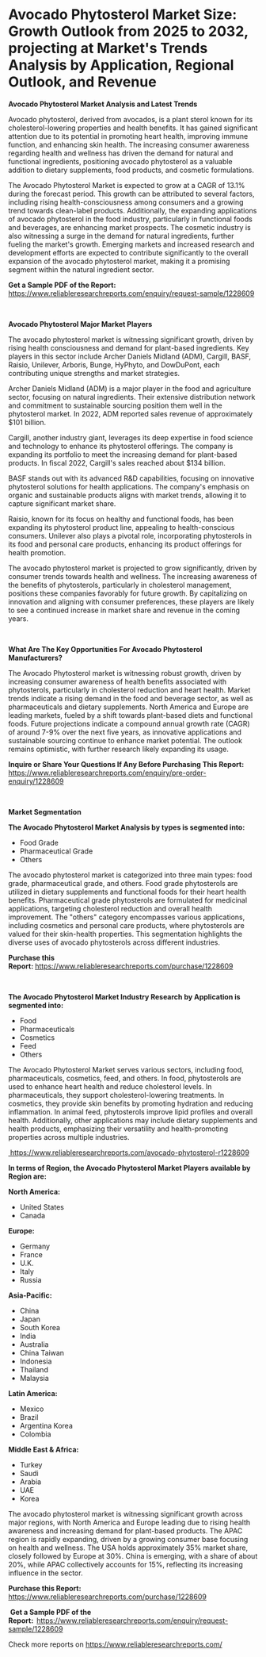 <p><h1>Avocado Phytosterol Market Size: Growth Outlook from 2025 to 2032, projecting at Market's Trends Analysis by Application, Regional Outlook, and Revenue</h1></p><p><strong>Avocado Phytosterol Market Analysis and Latest Trends</strong></p>
<p><p>Avocado phytosterol, derived from avocados, is a plant sterol known for its cholesterol-lowering properties and health benefits. It has gained significant attention due to its potential in promoting heart health, improving immune function, and enhancing skin health. The increasing consumer awareness regarding health and wellness has driven the demand for natural and functional ingredients, positioning avocado phytosterol as a valuable addition to dietary supplements, food products, and cosmetic formulations.</p><p>The Avocado Phytosterol Market is expected to grow at a CAGR of 13.1% during the forecast period. This growth can be attributed to several factors, including rising health-consciousness among consumers and a growing trend towards clean-label products. Additionally, the expanding applications of avocado phytosterol in the food industry, particularly in functional foods and beverages, are enhancing market prospects. The cosmetic industry is also witnessing a surge in the demand for natural ingredients, further fueling the market's growth. Emerging markets and increased research and development efforts are expected to contribute significantly to the overall expansion of the avocado phytosterol market, making it a promising segment within the natural ingredient sector.</p></p>
<p><strong>Get a Sample PDF of the Report:&nbsp;</strong> <a href="https://www.reliableresearchreports.com/enquiry/request-sample/1228609?utm_campaign=2252&utm_medium=2&utm_source=Github&utm_content=ia&utm_term=02022025&utm_id=avocado-phytosterol">https://www.reliableresearchreports.com/enquiry/request-sample/1228609</a></p>
<p>&nbsp;</p>
<p><strong>Avocado Phytosterol Major Market Players</strong></p>
<p><p>The avocado phytosterol market is witnessing significant growth, driven by rising health consciousness and demand for plant-based ingredients. Key players in this sector include Archer Daniels Midland (ADM), Cargill, BASF, Raisio, Unilever, Arboris, Bunge, HyPhyto, and DowDuPont, each contributing unique strengths and market strategies.</p><p>Archer Daniels Midland (ADM) is a major player in the food and agriculture sector, focusing on natural ingredients. Their extensive distribution network and commitment to sustainable sourcing position them well in the phytosterol market. In 2022, ADM reported sales revenue of approximately $101 billion.</p><p>Cargill, another industry giant, leverages its deep expertise in food science and technology to enhance its phytosterol offerings. The company is expanding its portfolio to meet the increasing demand for plant-based products. In fiscal 2022, Cargill's sales reached about $134 billion.</p><p>BASF stands out with its advanced R&D capabilities, focusing on innovative phytosterol solutions for health applications. The company's emphasis on organic and sustainable products aligns with market trends, allowing it to capture significant market share.</p><p>Raisio, known for its focus on healthy and functional foods, has been expanding its phytosterol product line, appealing to health-conscious consumers. Unilever also plays a pivotal role, incorporating phytosterols in its food and personal care products, enhancing its product offerings for health promotion.</p><p>The avocado phytosterol market is projected to grow significantly, driven by consumer trends towards health and wellness. The increasing awareness of the benefits of phytosterols, particularly in cholesterol management, positions these companies favorably for future growth. By capitalizing on innovation and aligning with consumer preferences, these players are likely to see a continued increase in market share and revenue in the coming years.</p></p>
<p>&nbsp;</p>
<p><strong>What Are The Key Opportunities For Avocado Phytosterol Manufacturers?</strong></p>
<p><p>The Avocado Phytosterol market is witnessing robust growth, driven by increasing consumer awareness of health benefits associated with phytosterols, particularly in cholesterol reduction and heart health. Market trends indicate a rising demand in the food and beverage sector, as well as pharmaceuticals and dietary supplements. North America and Europe are leading markets, fueled by a shift towards plant-based diets and functional foods. Future projections indicate a compound annual growth rate (CAGR) of around 7-9% over the next five years, as innovative applications and sustainable sourcing continue to enhance market potential. The outlook remains optimistic, with further research likely expanding its usage.</p></p>
<p><strong>Inquire or Share Your Questions If Any Before Purchasing This Report:</strong> <a href="https://www.reliableresearchreports.com/enquiry/pre-order-enquiry/1228609?utm_campaign=2252&utm_medium=2&utm_source=Github&utm_content=ia&utm_term=02022025&utm_id=avocado-phytosterol">https://www.reliableresearchreports.com/enquiry/pre-order-enquiry/1228609</a></p>
<p>&nbsp;</p>
<p><strong>Market Segmentation</strong></p>
<p><strong>The Avocado Phytosterol Market Analysis by types is segmented into:</strong></p>
<p><ul><li>Food Grade</li><li>Pharmaceutical Grade</li><li>Others</li></ul></p>
<p><p>The avocado phytosterol market is categorized into three main types: food grade, pharmaceutical grade, and others. Food grade phytosterols are utilized in dietary supplements and functional foods for their heart health benefits. Pharmaceutical grade phytosterols are formulated for medicinal applications, targeting cholesterol reduction and overall health improvement. The "others" category encompasses various applications, including cosmetics and personal care products, where phytosterols are valued for their skin-health properties. This segmentation highlights the diverse uses of avocado phytosterols across different industries.</p></p>
<p><strong>Purchase this Report:&nbsp;</strong><a href="https://www.reliableresearchreports.com/purchase/1228609?utm_campaign=2252&utm_medium=2&utm_source=Github&utm_content=ia&utm_term=02022025&utm_id=avocado-phytosterol">https://www.reliableresearchreports.com/purchase/1228609</a></p>
<p>&nbsp;</p>
<p><strong>The Avocado Phytosterol Market Industry Research by Application is segmented into:</strong></p>
<p><ul><li>Food</li><li>Pharmaceuticals</li><li>Cosmetics</li><li>Feed</li><li>Others</li></ul></p>
<p><p>The Avocado Phytosterol Market serves various sectors, including food, pharmaceuticals, cosmetics, feed, and others. In food, phytosterols are used to enhance heart health and reduce cholesterol levels. In pharmaceuticals, they support cholesterol-lowering treatments. In cosmetics, they provide skin benefits by promoting hydration and reducing inflammation. In animal feed, phytosterols improve lipid profiles and overall health. Additionally, other applications may include dietary supplements and health products, emphasizing their versatility and health-promoting properties across multiple industries.</p></p>
<p><a href="https://www.reliableresearchreports.com/avocado-phytosterol-r1228609?utm_campaign=2252&utm_medium=2&utm_source=Github&utm_content=ia&utm_term=02022025&utm_id=avocado-phytosterol">&nbsp;https://www.reliableresearchreports.com/avocado-phytosterol-r1228609</a></p>
<p><strong>In terms of Region, the Avocado Phytosterol Market Players available by Region are:</strong></p>
<p>
    <p> <strong> North America: </strong>
        <ul>
            <li>United States</li>
            <li>Canada</li>
        </ul>
        </p> 
    <p> <strong> Europe: </strong>
        <ul>
            <li>Germany</li>
            <li>France</li>
            <li>U.K.</li>
            <li>Italy</li>
            <li>Russia</li>
        </ul>
        </p> 
    <p> <strong> Asia-Pacific: </strong>
        <ul>
            <li>China</li>
            <li>Japan</li>
            <li>South Korea</li>
            <li>India</li>
            <li>Australia</li>
            <li>China Taiwan</li>
            <li>Indonesia</li>
            <li>Thailand</li>
            <li>Malaysia</li>
        </ul>
        </p> 
    <p> <strong> Latin America: </strong>
        <ul>
            <li>Mexico</li>
            <li>Brazil</li>
            <li>Argentina Korea</li>
            <li>Colombia</li>
        </ul>
        </p> 
    <p> <strong> Middle East & Africa: </strong>
        <ul>
            <li>Turkey</li>
            <li>Saudi</li>
            <li>Arabia</li>
            <li>UAE</li>
            <li>Korea</li>
        </ul>
    </p>
    </p>
<p><p>The avocado phytosterol market is witnessing significant growth across major regions, with North America and Europe leading due to rising health awareness and increasing demand for plant-based products. The APAC region is rapidly expanding, driven by a growing consumer base focusing on health and wellness. The USA holds approximately 35% market share, closely followed by Europe at 30%. China is emerging, with a share of about 20%, while APAC collectively accounts for 15%, reflecting its increasing influence in the sector.</p></p>
<p><strong>Purchase this Report: </strong><a href="https://www.reliableresearchreports.com/purchase/1228609?utm_campaign=2252&utm_medium=2&utm_source=Github&utm_content=ia&utm_term=02022025&utm_id=avocado-phytosterol">https://www.reliableresearchreports.com/purchase/1228609</a></p>
<p>&nbsp;<strong>Get a Sample PDF of the Report:&nbsp;&nbsp;</strong><a href="https://www.reliableresearchreports.com/enquiry/request-sample/1228609?utm_campaign=2252&utm_medium=2&utm_source=Github&utm_content=ia&utm_term=02022025&utm_id=avocado-phytosterol">https://www.reliableresearchreports.com/enquiry/request-sample/1228609</a></p>
<p><strong></strong></p>
<p>Check more reports on <a href="https://www.reliableresearchreports.com/?utm_campaign=2252&utm_medium=2&utm_source=Github&utm_content=ia&utm_term=02022025&utm_id=avocado-phytosterol">https://www.reliableresearchreports.com/</a></p>